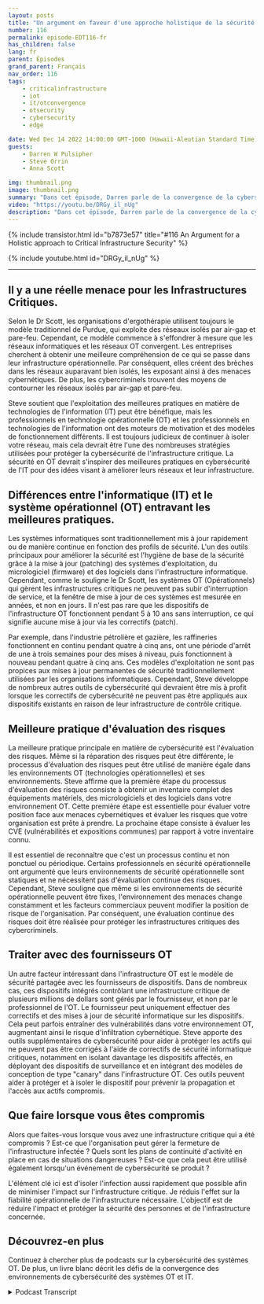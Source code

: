 ```yaml
---
layout: posts
title: "Un argument en faveur d'une approche holistique de la sécurité des infrastructures critiques."
number: 116
permalink: episode-EDT116-fr
has_children: false
lang: fr
parent: Épisodes
grand_parent: Français
nav_order: 116
tags:
    - criticalinfrastructure
    - iot
    - it/otconvergence
    - otsecurity
    - cybersecurity
    - edge

date: Wed Dec 14 2022 14:00:00 GMT-1000 (Hawaii-Aleutian Standard Time)
guests:
    - Darren W Pulsipher
    - Steve Orrin
    - Anna Scott

img: thumbnail.png
image: thumbnail.png
summary: "Dans cet épisode, Darren parle de la convergence de la cybersécurité des technologies opérationnelles et informatiques avec l'expert en sécurité Steve Orrin et l'expert en technologies opérationnelles industrielles, le Dr Anna Scott."
video: "https://youtu.be/DRGy_il_nUg"
description: "Dans cet épisode, Darren parle de la convergence de la cybersécurité des technologies opérationnelles et informatiques avec l'expert en sécurité Steve Orrin et l'expert en technologies opérationnelles industrielles, le Dr Anna Scott."
---
```


<div>
{% include transistor.html id="b7873e57" title="#116 An Argument for a Holistic approach to Critical Infrastructure Security" %}

{% include youtube.html id="DRGy_il_nUg" %}
</div>

---

## Il y a une réelle menace pour les Infrastructures Critiques.

Selon le Dr Scott, les organisations d'ergothérapie utilisent toujours le modèle traditionnel de Purdue, qui exploite des réseaux isolés par air-gap et pare-feu. Cependant, ce modèle commence à s'effondrer à mesure que les réseaux informatiques et les réseaux OT convergent. Les entreprises cherchent à obtenir une meilleure compréhension de ce qui se passe dans leur infrastructure opérationnelle. Par conséquent, elles créent des brèches dans les réseaux auparavant bien isolés, les exposant ainsi à des menaces cybernétiques. De plus, les cybercriminels trouvent des moyens de contourner les réseaux isolés par air-gap et pare-feu.

Steve soutient que l'exploitation des meilleures pratiques en matière de technologies de l'information (IT) peut être bénéfique, mais les professionnels en technologie opérationnelle (OT) et les professionnels en technologies de l'information ont des moteurs de motivation et des modèles de fonctionnement différents. Il est toujours judicieux de continuer à isoler votre réseau, mais cela devrait être l'une des nombreuses stratégies utilisées pour protéger la cybersécurité de l'infrastructure critique. La sécurité en OT devrait s'inspirer des meilleures pratiques en cybersécurité de l'IT pour des idées visant à améliorer leurs réseaux et leur infrastructure.

## Différences entre l'informatique (IT) et le système opérationnel (OT) entravant les meilleures pratiques.

Les systèmes informatiques sont traditionnellement mis à jour rapidement ou de manière continue en fonction des profils de sécurité. L'un des outils principaux pour améliorer la sécurité est l'hygiène de base de la sécurité grâce à la mise à jour (patching) des systèmes d'exploitation, du micrologiciel (firmware) et des logiciels dans l'infrastructure informatique. Cependant, comme le souligne le Dr Scott, les systèmes OT (Opérationnels) qui gèrent les infrastructures critiques ne peuvent pas subir d'interruption de service, et la fenêtre de mise à jour de ces systèmes est mesurée en années, et non en jours. Il n'est pas rare que les dispositifs de l'infrastructure OT fonctionnent pendant 5 à 10 ans sans interruption, ce qui signifie aucune mise à jour via les correctifs (patch).

Par exemple, dans l'industrie pétrolière et gazière, les raffineries fonctionnent en continu pendant quatre à cinq ans, ont une période d'arrêt de une à trois semaines pour des mises à niveau, puis fonctionnent à nouveau pendant quatre à cinq ans. Ces modèles d'exploitation ne sont pas propices aux mises à jour permanentes de sécurité traditionnellement utilisées par les organisations informatiques. Cependant, Steve développe de nombreux autres outils de cybersécurité qui devraient être mis à profit lorsque les correctifs de cybersécurité ne peuvent pas être appliqués aux dispositifs existants en raison de leur infrastructure de contrôle critique.

## Meilleure pratique d'évaluation des risques

La meilleure pratique principale en matière de cybersécurité est l'évaluation des risques. Même si la réparation des risques peut être différente, le processus d'évaluation des risques peut être utilisé de manière égale dans les environnements OT (technologies opérationnelles) et ses environnements. Steve affirme que la première étape du processus d'évaluation des risques consiste à obtenir un inventaire complet des équipements matériels, des micrologiciels et des logiciels dans votre environnement OT. Cette première étape est essentielle pour évaluer votre position face aux menaces cybernétiques et évaluer les risques que votre organisation est prête à prendre. La prochaine étape consiste à évaluer les CVE (vulnérabilités et expositions communes) par rapport à votre inventaire connu.

Il est essentiel de reconnaître que c'est un processus continu et non ponctuel ou périodique. Certains professionnels en sécurité opérationnelle ont argumenté que leurs environnements de sécurité opérationnelle sont statiques et ne nécessitent pas d'évaluation continue des risques. Cependant, Steve souligne que même si les environnements de sécurité opérationnelle peuvent être fixes, l'environnement des menaces change constamment et les facteurs commerciaux peuvent modifier la position de risque de l'organisation. Par conséquent, une évaluation continue des risques doit être réalisée pour protéger les infrastructures critiques des cybercriminels.

## Traiter avec des fournisseurs OT

Un autre facteur intéressant dans l'infrastructure OT est le modèle de sécurité partagée avec les fournisseurs de dispositifs. Dans de nombreux cas, ces dispositifs intégrés contrôlant une infrastructure critique de plusieurs millions de dollars sont gérés par le fournisseur, et non par le professionnel de l'OT. Le fournisseur peut uniquement effectuer des correctifs et des mises à jour de sécurité informatique sur les dispositifs. Cela peut parfois entraîner des vulnérabilités dans votre environnement OT, augmentant ainsi le risque d'infiltration cybernétique. Steve apporte des outils supplémentaires de cybersécurité pour aider à protéger les actifs qui ne peuvent pas être corrigés à l'aide de correctifs de sécurité informatique critiques, notamment en isolant davantage les dispositifs affectés, en déployant des dispositifs de surveillance et en intégrant des modèles de conception de type "canary" dans l'infrastructure OT. Ces outils peuvent aider à protéger et à isoler le dispositif pour prévenir la propagation et l'accès aux actifs compromis.

## Que faire lorsque vous êtes compromis

Alors que faites-vous lorsque vous avez une infrastructure critique qui a été compromis ? Est-ce que l'organisation peut gérer la fermeture de l'infrastructure infectée ? Quels sont les plans de continuité d'activité en place en cas de situations dangereuses ? Est-ce que cela peut être utilisé également lorsqu'un événement de cybersécurité se produit ?

L'élément clé ici est d'isoler l'infection aussi rapidement que possible afin de minimiser l'impact sur l'infrastructure critique. Je réduis l'effet sur la fiabilité opérationnelle de l'infrastructure nécessaire. L'objectif est de réduire l'impact et protéger la sécurité des personnes et de l'infrastructure concernée.

## Découvrez-en plus

Continuez à chercher plus de podcasts sur la cybersécurité des systèmes OT. De plus, un livre blanc décrit les défis de la convergence des environnements de cybersécurité des systèmes OT et IT.



<details>
<summary> Podcast Transcript </summary>

<p></p>

</details>
